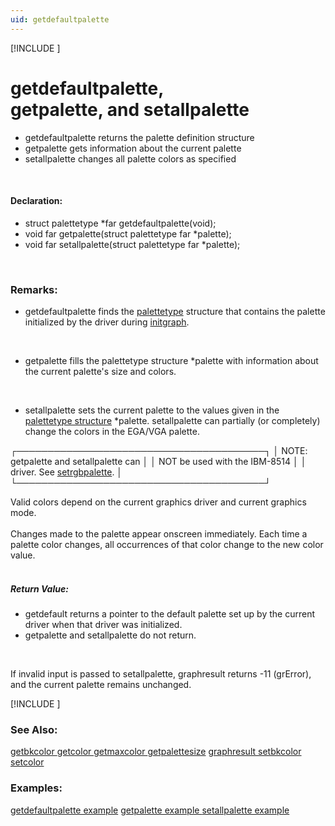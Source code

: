 ```yaml
---
uid: getdefaultpalette
---
```

[!INCLUDE [](graphics_header.md)]
# getdefaultpalette,<br>getpalette, and setallpalette
* getdefaultpalette returns the palette definition structure
* getpalette gets information about the current palette
* setallpalette changes all palette colors as specified

<br>

#### Declaration:
* struct palettetype *far getdefaultpalette(void);
* void far getpalette(struct palettetype far *palette);
* void far setallpalette(struct palettetype far *palette);

<br>

### Remarks:
* getdefaultpalette finds the [palettetype](palettetype.md) structure that contains the palette initialized by the driver during [initgraph](initgraph.md).

<br>

* getpalette fills the palettetype structure *palette with information about the current palette's size and colors.

<br>

* setallpalette sets the current palette to the values given in the [palettetype structure](palettetype.md) *palette. setallpalette can partially (or completely) change the colors in the EGA/VGA palette.

<div class="data">
 ┌────────────────────────────────────────┐
 │ NOTE: getpalette and setallpalette can │
 │       NOT be used with the IBM-8514    │
 │       driver. See <a href="setrgbpalette.md">setrgbpalette</a>.       │
 └────────────────────────────────────────┘
<br></div>

Valid colors depend on the current graphics driver and current graphics mode.<br><br>
Changes made to the palette appear onscreen immediately. Each time a palette color changes, all occurrences of that color change to the new color value.<br><br>

#####  Return Value:
* getdefault returns a pointer to the default palette set up by the current driver when that driver was initialized.
* getpalette and setallpalette do not return.

<br>

If invalid input is passed to setallpalette, graphresult returns -11 (grError), and the current palette remains unchanged.

[!INCLUDE [](portability.md)]

### See Also:
<div class="data"><a href="getbkcolor.md">  getbkcolor    </a> <a href="getcolor.md">  getcolor      </a> <a href="getmaxcolor.md">  getmaxcolor   </a> <a href="getpalettesize.md">  getpalettesize</a>
<a href="graphresult.md">  graphresult   </a> <a href="setbkcolor.md">  setbkcolor    </a> <a href="setcolor.md">  setcolor      </a>
<br></div>

### Examples:
<div class="data"><a href="getdefaultpalette_example.md">  getdefaultpalette example</a> <a href="getpalette_example.md">  getpalette example       </a>
<a href="setallpalette_example.md">  setallpalette example    </a>
</div>

<br>